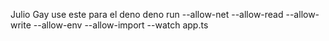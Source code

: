 Julio Gay use este para el deno
deno run --allow-net --allow-read --allow-write --allow-env --allow-import  --watch app.ts
